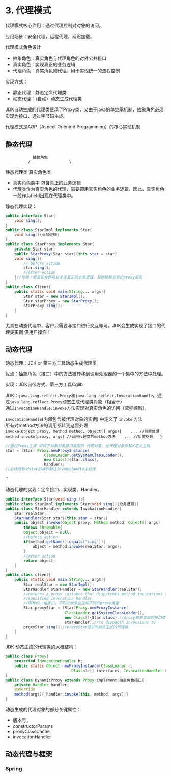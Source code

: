 # 3. 代理模式

代理模式核心作用：通过代理控制对对象的访问。 

应用场景：安全代理，远程代理，延迟加载。 

代理模式角色设计

* 抽象角色：真实角色与代理角色的对外公共接口 
* 真实角色：实现真正的业务逻辑 
* 代理角色：真实角色的代理。用于实现统一的流程控制

实现方式：

* 静态代理：静态定义代理类 
* 动态代理：（自动）动态生成代理类

JDK自动生成的代理类继承了Proxy类，又由于java的单继承机制，抽象角色必须实现为接口，通过字节码生成。

代理模式是AOP（Aspect Oriented Programming）的核心实现机制

## 静态代理 

                抽象角色   
              /                 \  
静态代理类           真实角色类

* 真实角色类中 包含真正的业务逻辑
* 代理类作为真实角色的代理，需要调用真实角色的业务逻辑，因此，真实角色一般作为field出现在代理类中。

静态代理实现：

```java
public interface Star{ 
    void sing();
}
public class StarImpl implements Star{
    void sing(){业务逻辑}
}
public class StarProxy implements Star{
    private Star star;
    public StarProxy(Star star){this.star = star}
    void sing(){
        // before action
        star.sing();
        //after action
    }//作用：使真实角色可以关注真正的业务逻辑，其他琐碎业务由proxy实现
}
public class Client{
    public static void main(String... args){
        Star star = new StarImpl();
        Star starProxy = new StarProxy();
        starProxy.sing();
    }
}
```

尤其在动态代理中，客户只需要与接口进行交互即可，JDK会生成实现了接口的代理类实例 供用户操作！

## 动态代理

动态代理：JDK or 第三方工具动态生成代理类 

优点：抽象角色（接口）中的方法被转移到调用处理器的一个集中的方法中处理。 

实现：JDK自带方式、第三方工具Cglib 

JDK：`java.lang.reflect.Proxy`和`java.lang.reflect.InvocationHandle`。通过`java.lang.reflect.Proxy`动态生成代理类对象（相当于）   
通过`InvocationHandle.invoke`方法实现对真实角色的访问（流程控制）。

`InvocationHandle`\(内部包含被代理对象的实例\) 中定义了 `invoke` 方法   
所有对method方法的调用都转到这里处理  
 `invoke(Object proxy, Method method, Object[] args){   
     ... //前置处理  
     method.invoke(proxy, args) //调用代理类的method方法   
     ... //后置处理  
 }`

```java
//通过Proxy生成 实现了抽象对象接口类型的 代理对象，此代理对象有JDK定义生成 
star = (Star) Proxy.newProxyInstance(
                 ClassLoader.getSystemClassLoader(), 
                 new Class[]{Star.class}, 
                 handler); 
//后续所有对star的操作都在InvokeHandle中处理
```

\`\`

动态代理的实现：定义接口、实现类、Handler，

```java
public interface Star{void sing();}
public class StarImpl implements Star{void sing(){业务逻辑}}
public class StarHandler extends InvokationHandler{
    Star realStar;
    StarHandler(Star star){this.star = star;}
    public object invoke(Object proxy, Method method, Object[] args) 
        throws Throwable{
        Object object = null;
        //before action
        if(method.getName().equals("sing")){
            object = method.invoke(realStar, args);
        }
        //after action
        return object;
    }
}
public class client{
    public static void main(String... args){
        Star realStar = new StarImpl();
        StarHandler starHandler = new StarHandler(realStar);
        //returns a proxy instance that dispatches method invocations to the 
        //specified invocation handler.
        //同样的一组接口，不同的顺序会生成不同的proxy类型
        Star proxyStar = (Star)Proxy.newProxyInstance(
                          ClassLoader.getSystemClassLoader(),
                          new Class[]{Star.class},//proxy需要实现的接口类型
                          starHandler);//to dispacth invocaions to 
        proxyStar.sing();//proxyStar是JDK动态生成的代理类
    }
}
```

JDK 动态生成的代理类的大概结构： 

```java
public class Proxy{
    protected InvocationHandler h;
    public static Object newProxyInstance(ClassLoader c, 
                             Class<?>[] interfaces, InvocationHandler h){}
}
public class DynamicProxy extends Proxy implement 抽象角色接口{ 
    private Handler handler;
    @override
    method(args){ handler.invoke(this, method, args);}
}
```

动态生成的代理对象的部分关键属性： 

* 版本号，
* constructorParams
* proxyClassCache
* invocationHandler

## 动态代理与框架

### Spring

